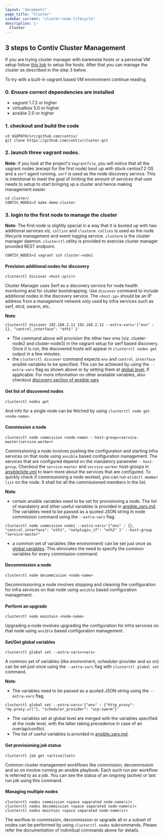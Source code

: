 ```yaml
---
layout: "documents"
page_title: "Cluster"
sidebar_current: "cluster-node-lifecycle"
description: |-
  Cluster
---
```



## 3 steps to Contiv Cluster Management

If you are trying cluster manager with baremetal hosts or a personal VM setup follow [this link](/documents/gettingStarted/cluster/baremetal.html) to setup the hosts. After that you can manage the cluster as described in the step 3 below.

To try with a built-in vagrant based VM environment continue reading.

### 0. Ensure correct dependencies are installed
- vagrant 1.7.3 or higher
- virtualbox 5.0 or higher
- ansible 2.0 or higher

### 1. checkout and build the code
```
cd $GOPATH/src/github.com/contiv/
git clone https://github.com/contiv/cluster.git
```

### 2. launch three vagrant nodes.

**Note:** If you look at the project's `Vagrantfile`, you will notice that all the vagrant nodes (except for the first node) boot up with stock centos7.2 OS and a `serf` agent running. `serf` is used as the node discovery service. This is intentional to meet the goal of limiting the amount of services that user needs to setup to start bringing up a cluster and hence making management easier.
```
cd cluster/
CONTIV_NODES=3 make demo-cluster
```

### 3. login to the first node to manage the cluster

**Note:** The first node is slightly special in a way that it is booted up with two additional services viz. `collins` and `clusterm`. `collins` is used as the node lifecycle management and event logging service. `clusterm` is the cluster manager daemon. `clusterctl` utility is provided to exercise cluster manager provided REST endpoint.

```
CONTIV_NODES=3 vagrant ssh cluster-node1
```

#### Provision additional nodes for discovery
```
clusterctl discover <host-ip(s)>
```
Cluster Manager uses Serf as a discovery service for node health monitoring and for cluster bootstrapping. Use `discover` command to include additional nodes in the discovery service. The `<host-ip>` should be an IP address from a management network only used by infra services such as serf, etcd, swarm, etc..

**Note**:
```
clusterctl discover 192.168.2.11 192.168.2.12 --extra-vars='{"env" : {}, "control_interface": "eth1" }'
```
- The command above will provision the other two vms (viz. cluster-node2 and cluster-node3) in the vagrant setup for serf based discovery. Once it is run, the discovered hosts will appear in `clusterctl nodes get` output in a few minutes.
- the `clusterctl discover` command expects `env` and `control_interface` ansible variables to be specified. This can be achieved by using the `--extra-vars` flag as shown above or by setting them at [global level](#setget-global-variables), if applicable. For more information on other available variables, also checkout [discovery section of ansible vars](ansible_vars.md#serf-based-discovery)

#### Get list of discovered nodes
```
clusterctl nodes get
```

And info for a single node can be fetched by using `clusterctl node get <node-name>`.

#### Commission a node
```
clusterctl node commission <node-name> --host-group=<service-master|service-worker>
```

Commissioning a node involves pushing the configuration and starting infra services on that node using `ansible` based configuration management. The services that are configured depend on the mandatory parameter `--host-group`. Checkout the `service-master` and `service-worker` host-groups in [ansible/site.yml](../vendor/ansible/site.yml) to learn more about the services that are configured. To quickly check if commissioning a node worked, you can run `etcdctl member list` on the node. It shall list all the commissioned members in the list.

**Note**:
- certain ansible variables need to be set for provisioning a node. The list of mandatory and other useful variables is provided in [ansible_vars.md](./ansible_vars.md). The variables need to be passed as a quoted JSON string in node commission command using the `--extra-vars` flag.
```
clusterctl node commission node1 --extra-vars='{"env" : {}, "control_interface": "eth1", "netplugin_if": "eth2" }' --host-group "service-master"
```
- a common set of variables (like environment) can be set just once as [global variables](#setget-global-variables). This eliminates the need to specify the common variables for every commission command.

#### Decommission a node
```
clusterctl node decommission <node-name>
```

Decommissioning a node involves stopping and cleaning the configuration for infra services on that node using `ansible` based configuration management.

#### Perform an upgrade
```
clusterctl node maintain <node-name>
```

Upgrading a node involves upgrading the configuration for infra services on that node using `ansible` based configuration management.

#### Set/Get global variables
```
clusterctl global set --extra-vars=<vars>
```
A common set of variables (like environment, scheduler-provider and so on) can be set just once using the `--extra-vars` flag with `clusterctl global set` command.

**Note**:
- The variables need to be passed as a quoted JSON string using the `--extra-vars` flag.
```
clusterctl global set --extra-vars='{"env" : {"http_proxy": "my.proxy.url"}, "scheduler_provider": "ucp-swarm"}'
```
- The variables set at global level are merged with the variables specified at the node level, with the latter taking precedence in case of an overlap/conflict.
- The list of useful variables is provided in [ansible_vars.md](./ansible_vars.md).

#### Get provisioning job status
```
clusterctl job get <active|last>
```
Common cluster management workflows like commission, decommission and so on involve running an ansible playbook. Each such run per workflow is referred to as a job. You can see the status of an ongoing (active) or last run job using this command.

#### Managing multiple nodes
```
clusterctl nodes commission <space separated node-name(s)>
clusterctl nodes decommission <space separated node-name(s)>
clusterctl nodes maintain <space separated node-name(s)>
```

The worflow to commission, decommission or upgrade all or a subset of nodes can be performed by using `clusterctl nodes` subcommands. Please refer the documentation of individual commands above for details.
